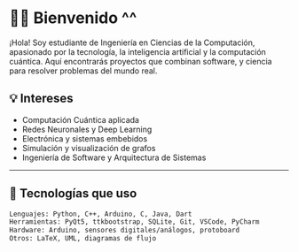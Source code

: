 # 👨‍💻 Bienvenido ^^

¡Hola! Soy estudiante de Ingeniería en Ciencias de la Computación, apasionado por la tecnología, la inteligencia artificial y la computación cuántica. Aquí encontrarás proyectos que combinan software, y ciencia para resolver problemas del mundo real.

## 💡 Intereses

- Computación Cuántica aplicada
- Redes Neuronales y Deep Learning
- Electrónica y sistemas embebidos
- Simulación y visualización de grafos
- Ingeniería de Software y Arquitectura de Sistemas

---

## 🧰 Tecnologías que uso

```bash
Lenguajes: Python, C++, Arduino, C, Java, Dart
Herramientas: PyQt5, ttkbootstrap, SQLite, Git, VSCode, PyCharm  
Hardware: Arduino, sensores digitales/análogos, protoboard  
Otros: LaTeX, UML, diagramas de flujo
